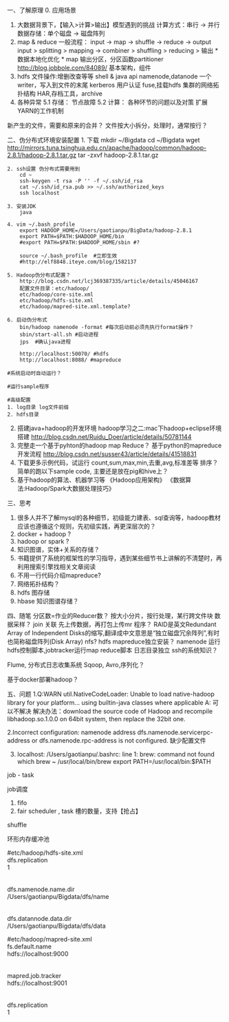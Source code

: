 一、了解原理
0. 应用场景
1. 大数据背景下，【输入>计算>输出】模型遇到的挑战
    计算方式：串行 -> 并行
    数据存储：单个磁盘 -> 磁盘阵列    
2. map & reduce 
    一般流程： input -> map -> shuffle -> reduce -> output
    input > splitting > mapping -> combiner > shuffling > reducing > 输出
        * 数据本地化优化
        * map 输出分区，分区函数partitioner
    http://blog.jobbole.com/84089/
    基本架构，组件 
3. hdfs
    文件操作:增删改查等等
    shell &  java api 
    namenode,datanode
    一个writer，写入到文件的末尾
    kerberos 用户认证
    fuse,挂载hdfs
    集群的网络拓扑结构
    HAR,存档工具，archive
4. 各种异常
    5.1 存储： 节点故障
    5.2 计算： 各种环节的问题以及对策
扩展
YARN的工作机制



新产生的文件，需要和原来的合并？
文件按大小拆分，处理时，通常按行？



二、伪分布式环境安装配置 
    1. 下载
        mkdir ~/Bigdata 
        cd ~/Bigdata 
        wget http://mirrors.tuna.tsinghua.edu.cn/apache/hadoop/common/hadoop-2.8.1/hadoop-2.8.1.tar.gz
        tar -zxvf hadoop-2.8.1.tar.gz

    2. ssh设置 伪分布式需要用到
        cd ~ 
        ssh-keygen -t rsa -P '' -f ~/.ssh/id_rsa
        cat ~/.ssh/id_rsa.pub >> ~/.ssh/authorized_keys
        ssh localhost 

    3. 安装JDK
        java 

    4. vim ~/.bash_profile
        export HADOOP_HOME=/Users/gaotianpu/BigData/hadoop-2.8.1
        export PATH=$PATH:$HADOOP_HOME/bin
        #export PATH=$PATH:$HADOOP_HOME/sbin #?
        
        source ~/.bash_profile  #立即生效  
        #http://elf8848.iteye.com/blog/1582137
        
    5. Hadoop伪分布式配置？
        http://blog.csdn.net/lcj369387335/article/details/45046167
        配置文件目录：etc/hadoop/
        etc/hadoop/core-site.xml
        etc/hadoop/hdfs-site.xml
        etc/hadoop/mapred-site.xml.template?

    6. 启动伪分布式
        bin/hadoop namenode -format #每次启动前必须先执行format操作？
        sbin/start-all.sh #启动进程
        jps  #确认java进程

        http://localhost:50070/ #hdfs
        http://localhost:8088/ #mapreduce 

    #系统启动时自动运行？

    #运行sample程序 

    #高级配置
    1. log目录 log文件前缀
    2. hdfs目录

   

2. 搭建java+hadoop的开发环境
    hadoop学习之二:mac下hadoop+eclipse环境搭建
    http://blog.csdn.net/Ruidu_Doer/article/details/50781144
3. 完整走一个基于pyhton的hadoop map Reduce？ 
    基于python的mapreduce开发流程
    http://blog.csdn.net/susser43/article/details/41518831   
4. 下载更多示例代码，试运行
    count,sum,max,min,去重,avg,标准差等
    排序？
    简单的跑以下sample code, 主要还是放在pig和hive上？
5. 基于hadoop的算法、机器学习等
    《Hadoop应用架构》
    《数据算法:Hadoop/Spark大数据处理技巧》

三、思考
1. 很多人并不了解mysql的各种细节，初级能力建表、sql查询等，hadoop教材应该也遵循这个规则，先初级实践，再更深层次的？
2. docker + hadoop ?
3. hadoop or spark ?
4. 知识图谱，实体+关系的存储？
5. 书籍提供了系统的框架性的学习指导，遇到某些细节书上讲解的不清楚时，再利用搜索引擎找相关文章阅读
6. 不用一行代码介绍mapreduce?
7. 网络拓扑结构？
8. hdfs 图存储
9. hbase 知识图谱存储？

四、随笔
分区数=作业的Reducer数？
按大小分片，按行处理，某行跨文件块
数据采样？
join 关联
先上传数据，再打包上传mr 程序？
RAID是英文Redundant Array of Independent Disks的缩写,翻译成中文意思是“独立磁盘冗余阵列”,有时也简称磁盘阵列(Disk Array)
nfs?
hdfs mapreduce独立安装？ namenode 运行hdfs控制脚本,jobtracker运行map reduce脚本
日志目录独立
ssh的系统知识？

Flume, 分布式日志收集系统
Sqoop,
Avro,序列化？

基于docker部署hadoop？


五、问题
1.Q:WARN util.NativeCodeLoader: Unable to load native-hadoop library for your platform... using builtin-java classes where applicable
A: 可以不解决
解决办法：download the source code of Hadoop and recompile libhadoop.so.1.0.0 on 64bit system, then replace the 32bit one.

2.Incorrect configuration: namenode address dfs.namenode.servicerpc-address or dfs.namenode.rpc-address is not configured.
缺少配置文件

3. localhost: /Users/gaotianpu/.bashrc: line 1: brew: command not found
which brew
 ~ /usr/local/bin/brew
 export PATH=/usr/local/bin:$PATH

job - task 

job调度
1. fifo
2. fair scheduler , task 槽的数量，支持【抢占】


shuffle

环形内存缓冲池

#etc/hadoop/hdfs-site.xml
<property>  
        <name>dfs.replication</name>  
        <value>1</value>  
    </property>  
    <property>  
        <name>dfs.namenode.name.dir</name>  
        <value>/Users/gaotianpu/Bigdata/dfs/name</value>  
    </property>  
    <property>  
        <name>dfs.datannode.data.dir</name>  
        <value>/Users/gaotianpu/Bigdata/dfs/data</value>  
    </property> 


#etc/hadoop/mapred-site.xml
 <property>  
        <name>fs.default.name</name>  
        <value>hdfs://localhost:9000</value>  
    </property>  
    <property>  
        <name>mapred.job.tracker</name>  
        <value>hdfs://localhost:9001</value>  
    </property>  
    <property>  
        <name>dfs.replication</name>  
        <value>1</value>  
    </property>   